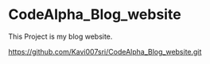# CodeAlpha_Blog_website
This Project is my blog website.

https://github.com/Kavi007sri/CodeAlpha_Blog_website.git 
